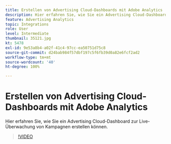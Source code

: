 ```yaml
---
title: Erstellen von Advertising Cloud-Dashboards mit Adobe Analytics
description: Hier erfahren Sie, wie Sie ein Advertising Cloud-Dashboard zur Live-Überwachung von Kampagnen erstellen können.
feature: Advertising Analytics
topic: Integrations
role: User
level: Intermediate
thumbnail: 35121.jpg
kt: 5478
exl-id: 9e53a8b4-a02f-41c4-97cc-ea50751d75c8
source-git-commit: d24bab984f57dbf197c5f6fb39d0a82e6fcf2ad2
workflow-type: tm+mt
source-wordcount: '40'
ht-degree: 100%

---
```


# Erstellen von Advertising Cloud-Dashboards mit Adobe Analytics

Hier erfahren Sie, wie Sie ein Advertising Cloud-Dashboard zur Live-Überwachung von Kampagnen erstellen können.

>[!VIDEO](https://video.tv.adobe.com/v/40460/?quality=12&learn=on&captions=ger)
